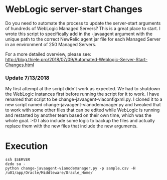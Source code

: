 # WebLogic server-start Changes
Do you need to automate the process to update the server-start arguments of hundreds of WebLogic Managed Servers? This is a great place to start.
I wrote this script to specifically add in the -javaagent argument with the unique path to the correct NewRelic agent jar file for each Managed 
Server in an environment of 250 Managed Servers.

For a more detailed overview, please see: <http://blog.thiele.pro/2018/07/09/Automated-Weblogic-Server-Start-Changes.html>

### Update 7/13/2018
My first attempt at the script didn't work as expected. We had to shutdown the WebLogic instances first before running the script for it to work.
I have renamed that script to be change-javaagent-viaconfigxml.py. I cloned it to a new script named change-javaagent-vianodemanager.py and tweaked 
that to work with some other files that can be edited while WebLogic is running and restarted by another team based on their own time, which was
the whole goal. :-D I also include some logic to backup the files and actually replace them with the new files that include the new arguments.

# Execution

```shell
ssh $SERVER
dzdo su -
python change-javaagent-vianodemanager.py -p sample.csv -H /u01/app/Oracle/Middleware/Oracle_Home/
```
